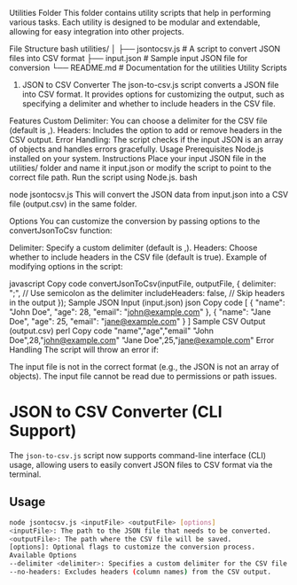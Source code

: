 Utilities Folder
This folder contains utility scripts that help in performing various tasks. Each utility is designed to be modular and extendable, allowing for easy integration into other projects.

File Structure
bash
utilities/
│
├── jsontocsv.js    # A script to convert JSON files into CSV format
├── input.json        # Sample input JSON file for conversion
└── README.md         # Documentation for the utilities
Utility Scripts
1. JSON to CSV Converter
The json-to-csv.js script converts a JSON file into CSV format. It provides options for customizing the output, such as specifying a delimiter and whether to include headers in the CSV file.

Features
Custom Delimiter: You can choose a delimiter for the CSV file (default is ,).
Headers: Includes the option to add or remove headers in the CSV output.
Error Handling: The script checks if the input JSON is an array of objects and handles errors gracefully.
Usage
Prerequisites
Node.js installed on your system.
Instructions
Place your input JSON file in the utilities/ folder and name it input.json or modify the script to point to the correct file path.
Run the script using Node.js.
bash

node jsontocsv.js
This will convert the JSON data from input.json into a CSV file (output.csv) in the same folder.

Options
You can customize the conversion by passing options to the convertJsonToCsv function:

Delimiter: Specify a custom delimiter (default is ,).
Headers: Choose whether to include headers in the CSV file (default is true).
Example of modifying options in the script:

javascript
Copy code
convertJsonToCsv(inputFile, outputFile, {
  delimiter: ";",     // Use semicolon as the delimiter
  includeHeaders: false,  // Skip headers in the output
});
Sample JSON Input (input.json)
json
Copy code
[
  {
    "name": "John Doe",
    "age": 28,
    "email": "john@example.com"
  },
  {
    "name": "Jane Doe",
    "age": 25,
    "email": "jane@example.com"
  }
]
Sample CSV Output (output.csv)
perl
Copy code
"name","age","email"
"John Doe",28,"john@example.com"
"Jane Doe",25,"jane@example.com"
Error Handling
The script will throw an error if:

The input file is not in the correct format (e.g., the JSON is not an array of objects).
The input file cannot be read due to permissions or path issues.

# JSON to CSV Converter (CLI Support)

The `json-to-csv.js` script now supports command-line interface (CLI) usage, allowing users to easily convert JSON files to CSV format via the terminal.

## Usage

```bash
node jsontocsv.js <inputFile> <outputFile> [options]
<inputFile>: The path to the JSON file that needs to be converted.
<outputFile>: The path where the CSV file will be saved.
[options]: Optional flags to customize the conversion process.
Available Options
--delimiter <delimiter>: Specifies a custom delimiter for the CSV file (default is ,).
--no-headers: Excludes headers (column names) from the CSV output.